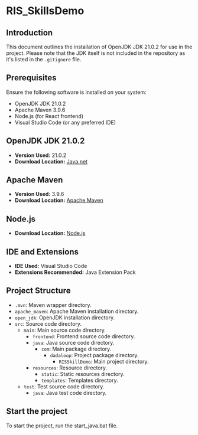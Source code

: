 # RIS_SkillsDemo

## Introduction
This document outlines the installation of OpenJDK JDK 21.0.2 for use in the project. Please note that the JDK itself is not included in the repository as it's listed in the `.gitignore` file.

## Prerequisites
Ensure the following software is installed on your system:
- OpenJDK JDK 21.0.2
- Apache Maven 3.9.6
- Node.js (for React frontend)
- Visual Studio Code (or any preferred IDE)

## OpenJDK JDK 21.0.2
- **Version Used:** 21.0.2
- **Download Location:** [Java.net](https://jdk.java.net/21/)

## Apache Maven
- **Version Used:** 3.9.6
- **Download Location:** [Apache Maven](https://maven.apache.org/download.cgi)

## Node.js
- **Download Location:** [Node.js](https://nodejs.org/)

## IDE and Extensions
- **IDE Used:** Visual Studio Code
- **Extensions Recommended:** Java Extension Pack

## Project Structure
- `.mvn`: Maven wrapper directory.
- `apache_maven`: Apache Maven installation directory.
- `open_jdk`: OpenJDK installation directory.
- `src`: Source code directory.
  - `main`: Main source code directory.
    - `frontend`: Frontend source code directory.
    - `java`: Java source code directory.
      - `com`: Main package directory.
        - `dadaloop`: Project package directory.
          - `RISSkillDemo`: Main project directory.
    - `resources`: Resource directory.
      - `static`: Static resources directory.
      - `templates`: Templates directory.
  - `test`: Test source code directory.
    - `java`: Java test code directory.


## Start the project
To start the project, run the start_java.bat file.